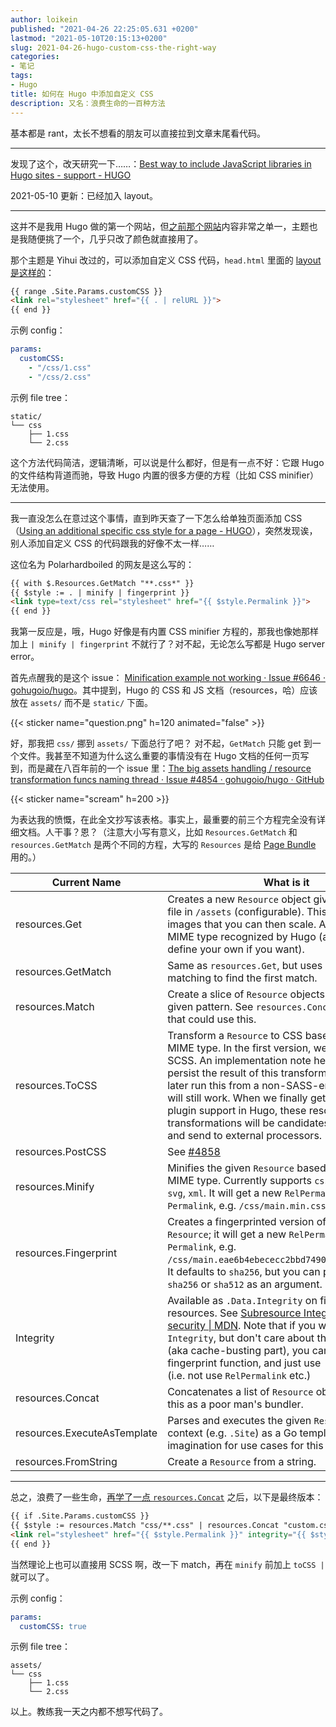 ```yaml
---
author: loikein
published: "2021-04-26 22:25:05.631 +0200"
lastmod: "2021-05-10T20:15:13+0200"
slug: 2021-04-26-hugo-custom-css-the-right-way
categories:
- 笔记
tags:
- Hugo
title: 如何在 Hugo 中添加自定义 CSS
description: 又名：浪费生命的一百种方法
---
```

基本都是 rant，太长不想看的朋友可以直接拉到文章末尾看代码。

***

发现了这个，改天研究一下……：[Best way to include JavaScript libraries in Hugo sites - support - HUGO](https://discourse.gohugo.io/t/best-way-to-include-javascript-libraries-in-hugo-sites/13614/2)

2021-05-10 更新：已经加入 layout。

***

这并不是我用 Hugo 做的第一个网站，但[之前那个网站](https://notes.loikein.one/)内容非常之单一，主题也是我随便挑了一个，几乎只改了颜色就直接用了。

那个主题是 Yihui 改过的，可以添加自定义 CSS 代码，`head.html` 里面的 [layout 是这样的](https://github.com/yihui/hugo-lithium/blob/master/layouts/partials/head.html#L35-L37)：

```html
{{ range .Site.Params.customCSS }}
<link rel="stylesheet" href="{{ . | relURL }}">
{{ end }}
```

示例 config：

```yaml
params:
  customCSS: 
    - "/css/1.css"
    - "/css/2.css"
```

示例 file tree：

```
static/
└── css
    ├── 1.css
    └── 2.css
```


这个方法代码简洁，逻辑清晰，可以说是什么都好，但是有一点不好：它跟 Hugo 的文件结构背道而驰，导致 Hugo 内置的很多方便的方程（比如 CSS minifier）无法使用。

***

我一直没怎么在意过这个事情，直到昨天查了一下怎么给单独页面添加 CSS（[Using an additional specific css style for a page - HUGO](https://discourse.gohugo.io/t/using-an-additional-specific-css-style-for-a-page/26547)），突然发现诶，别人添加自定义 CSS 的代码跟我的好像不太一样……

这位名为 Polarhardboiled 的网友是这么写的：

```html
{{ with $.Resources.GetMatch "**.css*" }}
{{ $style := . | minify | fingerprint }}
<link type=text/css rel="stylesheet" href="{{ $style.Permalink }}">
{{ end }}
```

我第一反应是，哦，Hugo 好像是有内置 CSS minifier 方程的，那我也像她那样加上 `| minify | fingerprint` 不就行了？对不起，无论怎么写都是 Hugo server error。

首先点醒我的是这个 issue：
[Minification example not working · Issue #6646 · gohugoio/hugo](https://github.com/gohugoio/hugo/issues/6646)。其中提到，Hugo 的 CSS 和 JS 文档（resources，哈）应该放在 `assets/` 而不是 `static/` 下面。

{{< sticker name="question.png" h=120 animated="false" >}}

<!-- 
```html
{{ range resources.GetMatch "css/**.css" }}
{{ $style := . | minify | fingerprint }}
<link rel="stylesheet" href="{{ $style.Permalink }}">
{{ end }}
```
 -->

好，那我把 `css/` 挪到 `assets/` 下面总行了吧？
对不起，`GetMatch` 只能 get 到一个文件。我甚至不知道为什么这么重要的事情没有在 Hugo 文档的任何一页写到，而是藏在八百年前的一个 issue 里：[The big assets handling / resource transformation funcs naming thread · Issue #4854 · gohugoio/hugo · GitHub](https://github.com/gohugoio/hugo/issues/4854)

{{< sticker name="scream" h=200 >}}

为表达我的愤慨，在此全文抄写该表格。事实上，最重要的前三个方程完全没有详细文档。人干事？恩？（注意大小写有意义，比如 `Resources.GetMatch` 和 `resources.GetMatch` 是两个不同的方程，大写的 `Resources` 是给 [Page Bundle](https://gohugo.io/content-management/page-resources/) 用的。）

| Current Name     | What is it       |
|------------|--------------|
| resources.Get                | Creates a new `Resource` object given a path to a file in `/assets` (configurable). This also works for images that you can then scale. Anything with a MIME type recognized by Hugo (and you can define your own if you want).    |
| resources.GetMatch            | Same as `resources.Get`, but uses pattern matching to find the first match.   |
| resources.Match               | Create a slice of `Resource` objects matching the given pattern. See `resources.Concat` for a function that could use this.     |
| resources.ToCSS              | Transform a `Resource` to CSS based on the source MIME type. In the first version, we will support SCSS. An implementation note here is that we will persist the result of this transformation, so if you later run this from a non-SASS-enabled Hugo, it will still work.  When we finally get some proper plugin support in Hugo, these resource transformations will be candidates to queue up and send to external processors. |
| resources.PostCSS            | See [#4858](https://github.com/gohugoio/hugo/issues/4858)          |
| resources.Minify             | Minifies the given `Resource` based on the source MIME type. Currently supports `css`, `js`, `json`, `html`, `svg`, `xml`.  It will get a new `RelPermalink` and `Permalink`, e.g. `/css/main.min.css`.    |
| resources.Fingerprint        | Creates a fingerprinted version of the given `Resource`; it will get a new `RelPermalink` and `Permalink`, e.g. `/css/main.eae6b4ebececc2bbd7490966a5e01bcc.css`. It defaults to `sha256`, but you can pass either `md5`, `sha256` or `sha512` as an argument.   |
| Integrity                    | Available as `.Data.Integrity` on fingerprinted resources. See [Subresource Integrity - Web security \| MDN](https://developer.mozilla.org/en-US/docs/Web/Security/Subresource_Integrity). Note that if you want the `Integrity`, but don't care about the fingerprinting (aka cache-busting part), you can just apply the fingerprint function, and just use `.Data.Integrity` (i.e. not use `RelPermalink` etc.)  |
| resources.Concat             | Concatenates a list of `Resource` objects. Think of this as a poor man's bundler.   |
| resources.ExecuteAsTemplate  | Parses and executes the given `Resource` and data context (e.g. `.Site`) as a Go template. Use your imagination for use cases for this one.      |
| resources.FromString         | Create a `Resource` from a string.   |

***

总之，浪费了一些生命，[再学了一点 `resources.Concat`](https://discourse.gohugo.io/t/combining-css-files-into-one-file/20380/4) 之后，以下是最终版本：

```html
{{ if .Site.Params.customCSS }}
{{ $style := resources.Match "css/**.css" | resources.Concat "custom.css" | minify | fingerprint }}
<link rel="stylesheet" href="{{ $style.Permalink }}" integrity="{{ $style.Data.Integrity }}" media="screen">
{{ end }}
```

当然理论上也可以直接用 SCSS 啊，改一下 match，再在 `minify` 前加上 `toCSS | ` 就可以了。

示例 config：

```yaml
params:
  customCSS: true
```

示例 file tree：

```
assets/
└── css
    ├── 1.css
    └── 2.css
```

以上。教练我一天之内都不想写代码了。
